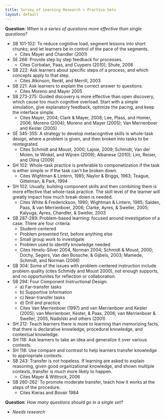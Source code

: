 ```yaml
---
title: Survey of Learning Research > Practice Sets
layout: default
---
```


**Question**: _When is a series of questions more effective than single questions?_

- SB 101-102: To reduce cognitive load, segment lessons into short chunks; and let learners be in control of the pace of the segments.
    - Cites Mayer and Chandler (2001)
- SE 266: Provide step by step feedback for processes.
    - Cites Corbalan, Paas, and Cuypers (2010); Shute, 2008
- SB 222: Ask learners about specific steps of a process, and which concepts apply to that step.
    - Cites Atkinson, Renkl, and Merrill, 2003
- SB 221: Ask learners to explain the correct answer to questions.
    - Cites Moreno and Mayer 2005
- SB 273-275: Guided discovery is more effective than open discovery, which cause too much cognitive overload. Start with a simple simulation, give explanatory feedback, optimize the pacing, and keep the interface simple.
    - Cites Mayer, 2004; Clark & Mayer, 2008; Lee, Plass, and Homer, 2006; Moreno (2004); Moreno and Mayer (2005); Van Merrienboer and Kester (2005)
- SE 345-355: A strategy to develop metacognitive skills is whole-task design, where a problem is given, and then broken into tasks to be reintegrated.
    - Cites Schmidt and Moust, 2000; Lajoie, 2009; Schmidt, Van der Molen, te Winkel, and Wijnen (2009); Albanese (2010); Lim, Reiser, and Olina (2009)
- SH 102: Whole-task practice is preferable to componetization if the task is either simple or if the task can't be broken down.
    - Cites Wightman & Lintern, 1985; Naylor & Briggs, 1963; Teague, Gittelman, & Park, 1994
- SH 102: Usually, building component skills and then combining them is more effective that whole-task practice. The skill level of the learner will greatly impact how much break-down is needed.
    - Cites White & Frederickson, 1990; Wightman & Lintern, 1985; Salden, Paas, & van Merrienboer, 2006; Clarke, Ayres, & Sweller, 2005; Kalyuga, Ayres, Chandler, & Sweller, 2003
- SB 287-289: Problem-based learning: focused around investigation of a case. There are four criteria:
    - Student-centered
    - Problem presented first, before anything else
    - Small group work to investigate
    - Problem used to identify knowledge needed
    - Cites Hmelo-Silver 2004, Norman 2004; Schmidt & Moust, 2000; Dochy, Segers, Van den Bossche, & Gijbels, 2003; Mamede, Schmidt, and Norman (2006)
- SB 304: Some of the issues with problem-centered instruction include problem quality (cites Schmidy and Moust 2000), not enough supports, and no opportunites for reflection or collaboration.
- SB 294: Four Component Instructional Design:
    - a) Far-transfer tasks
    - b) Supportive information
    - c) Near-transfer tasks
    - d) Drill and practice
    - Cites Van Merrienboer (1997) and van Merrienboer and Kester (2005); van Merrienboer, Kester, & Paas, 2006; van Merrienboer & Sweller, 2005, Nadolski and others (2001)
- SH 212: Teach learners there is more to learning than memorizing facts, that there is declarative knowledge, procedural knowledge, and contextual knowledge.
- SH 118: Ask learners to take an idea and generalize it over various contexts.
- SH 118: Use compare and contrast to help learners transfer knowledge to appriopriate contexts.
- SB 243: Transfer is not hopeless. If learning are asked to explain reasoning, given good organizational knowledge, and shown multiple contexts, transfer is much more likely to happen.
    - Cites Mayer & Wittrock, 2006
- SB 260-262: To promote moderate transfer, teach how it works at the steps of the procedure.
    - Cites Kieras and Bovair 1984

**Question**: _How many questions should go in a single set?_

- _Needs research_

